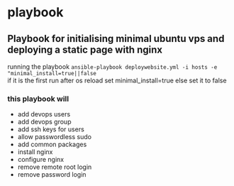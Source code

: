 # playbook
## Playbook for initialising minimal ubuntu vps and deploying a static page with nginx
running the playbook `ansible-playbook deploywebsite.yml -i hosts -e "minimal_install=true||false`  
if it is the first run after os reload set minimal_install=true else set it to false  
### this playbook will
* add devops users
* add devops group
* add ssh keys for users
* allow passwordless sudo
* add common packages
* install nginx
* configure nginx
* remove remote root login
* remove password login
